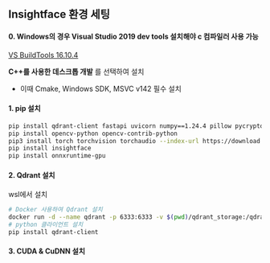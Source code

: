 ## Insightface 환경 세팅

#### 0. Windows의 경우 Visual Studio 2019 dev tools 설치해야 c 컴파일러 사용 가능

[VS BuildTools 16.10.4](https://download.visualstudio.microsoft.com/download/pr/acfc792d-506b-4868-9924-aeedc61ae654/72ae7ec0c234bbe0e655dc4776110c23178c8fbb7bbcf9b5b96a683b95e8d755/vs_BuildTools.exe)

**C++를 사용한 데스크톱 개발** 를 선택하여 설치

- 이때 Cmake, Windows SDK, MSVC v142 필수 설치

#### 1. pip 설치

```bash
pip install qdrant-client fastapi uvicorn numpy==1.24.4 pillow pycryptodome boto3 apscheduler Cython cmake Websockets gdown
pip install opencv-python opencv-contrib-python
pip3 install torch torchvision torchaudio --index-url https://download.pytorch.org/whl/cu121
pip install insightface
pip install onnxruntime-gpu
```

#### 2. Qdrant 설치

wsl에서 설치

```bash
# Docker 사용하여 Qdrant 설치
docker run -d --name qdrant -p 6333:6333 -v $(pwd)/qdrant_storage:/qdrant/storage qdrant/qdrant
# python 클라이언트 설치
pip install qdrant-client
```

#### 3. CUDA & CuDNN 설치
